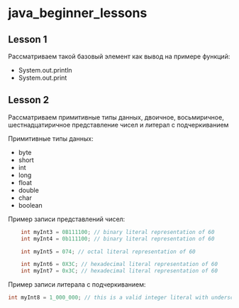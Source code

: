 # java_beginner_lessons

## Lesson 1

Рассматриваем такой базовый элемент как вывод на примере функций:

- System.out.println
- System.out.print

## Lesson 2

Рассматриваем примитивные типы данных, двоичное, восьмиричное, шестнадцатиричное представление чисел и литерал с подчеркиванием

Примитивные типы данных:

- byte
- short
- int
- long
- float
- double
- char
- boolean

Пример записи представлений чисел:

```java
    int myInt3 = 0B111100; // binary literal representation of 60
    int myInt4 = 0b111100; // binary literal representation of 60

    int myInt5 = 074; // octal literal representation of 60

    int myInt6 = 0X3C; // hexadecimal literal representation of 60
    int myInt7 = 0x3C; // hexadecimal literal representation of 60
```

Пример записи литерала с подчеркиванием:

```java
int myInt8 = 1_000_000; // this is a valid integer literal with underscores
```